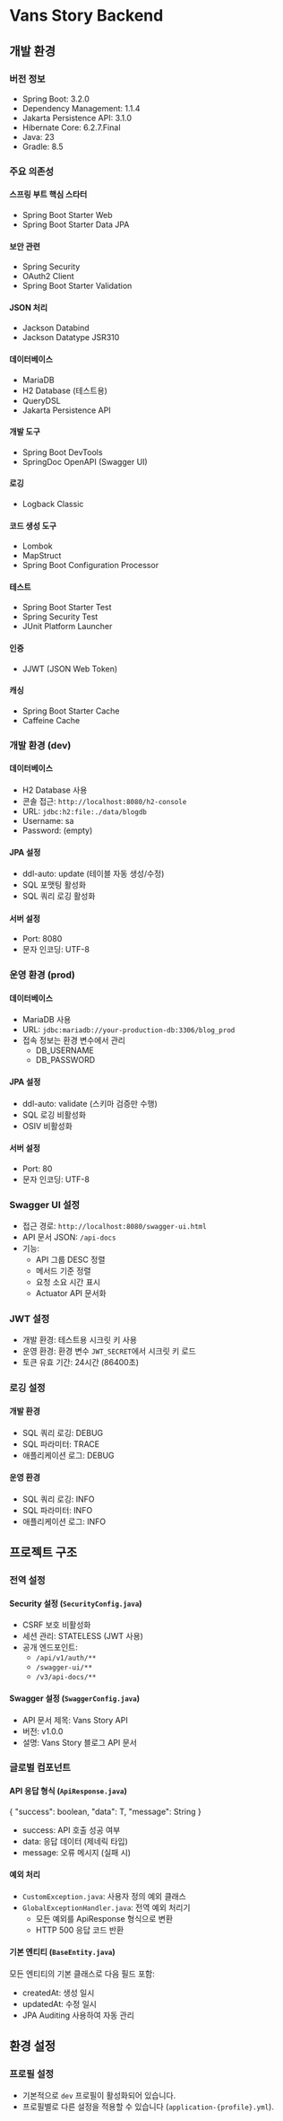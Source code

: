 # Vans Story Backend

## 개발 환경
### 버전 정보
- Spring Boot: 3.2.0
- Dependency Management: 1.1.4
- Jakarta Persistence API: 3.1.0
- Hibernate Core: 6.2.7.Final
- Java: 23
- Gradle: 8.5

### 주요 의존성
#### 스프링 부트 핵심 스타터
- Spring Boot Starter Web
- Spring Boot Starter Data JPA

#### 보안 관련
- Spring Security
- OAuth2 Client
- Spring Boot Starter Validation

#### JSON 처리
- Jackson Databind
- Jackson Datatype JSR310

#### 데이터베이스
- MariaDB
- H2 Database (테스트용)
- QueryDSL
- Jakarta Persistence API

#### 개발 도구
- Spring Boot DevTools
- SpringDoc OpenAPI (Swagger UI)

#### 로깅
- Logback Classic

#### 코드 생성 도구
- Lombok
- MapStruct
- Spring Boot Configuration Processor

#### 테스트
- Spring Boot Starter Test
- Spring Security Test
- JUnit Platform Launcher

#### 인증
- JJWT (JSON Web Token)

#### 캐싱
- Spring Boot Starter Cache
- Caffeine Cache

### 개발 환경 (dev)
#### 데이터베이스
- H2 Database 사용
- 콘솔 접근: `http://localhost:8080/h2-console`
- URL: `jdbc:h2:file:./data/blogdb`
- Username: sa
- Password: (empty)

#### JPA 설정
- ddl-auto: update (테이블 자동 생성/수정)
- SQL 포맷팅 활성화
- SQL 쿼리 로깅 활성화

#### 서버 설정
- Port: 8080
- 문자 인코딩: UTF-8

### 운영 환경 (prod)
#### 데이터베이스
- MariaDB 사용
- URL: `jdbc:mariadb://your-production-db:3306/blog_prod`
- 접속 정보는 환경 변수에서 관리
  - DB_USERNAME
  - DB_PASSWORD

#### JPA 설정
- ddl-auto: validate (스키마 검증만 수행)
- SQL 로깅 비활성화
- OSIV 비활성화

#### 서버 설정
- Port: 80
- 문자 인코딩: UTF-8

### Swagger UI 설정
- 접근 경로: `http://localhost:8080/swagger-ui.html`
- API 문서 JSON: `/api-docs`
- 기능:
  - API 그룹 DESC 정렬
  - 메서드 기준 정렬
  - 요청 소요 시간 표시
  - Actuator API 문서화

### JWT 설정
- 개발 환경: 테스트용 시크릿 키 사용
- 운영 환경: 환경 변수 `JWT_SECRET`에서 시크릿 키 로드
- 토큰 유효 기간: 24시간 (86400초)

### 로깅 설정
#### 개발 환경
- SQL 쿼리 로깅: DEBUG
- SQL 파라미터: TRACE
- 애플리케이션 로그: DEBUG

#### 운영 환경
- SQL 쿼리 로깅: INFO
- SQL 파라미터: INFO
- 애플리케이션 로그: INFO

## 프로젝트 구조

### 전역 설정
#### Security 설정 (`SecurityConfig.java`)
- CSRF 보호 비활성화
- 세션 관리: STATELESS (JWT 사용)
- 공개 엔드포인트: 
  - `/api/v1/auth/**`
  - `/swagger-ui/**`
  - `/v3/api-docs/**`

#### Swagger 설정 (`SwaggerConfig.java`)
- API 문서 제목: Vans Story API
- 버전: v1.0.0
- 설명: Vans Story 블로그 API 문서

### 글로벌 컴포넌트
#### API 응답 형식 (`ApiResponse.java`)  
{
"success": boolean,
"data": T,
"message": String
}  
- success: API 호출 성공 여부
- data: 응답 데이터 (제네릭 타입)
- message: 오류 메시지 (실패 시)

#### 예외 처리
- `CustomException.java`: 사용자 정의 예외 클래스
- `GlobalExceptionHandler.java`: 전역 예외 처리기
  - 모든 예외를 ApiResponse 형식으로 변환
  - HTTP 500 응답 코드 반환

#### 기본 엔티티 (`BaseEntity.java`)
모든 엔티티의 기본 클래스로 다음 필드 포함:
- createdAt: 생성 일시
- updatedAt: 수정 일시
- JPA Auditing 사용하여 자동 관리

## 환경 설정
### 프로필 설정
- 기본적으로 `dev` 프로필이 활성화되어 있습니다.
- 프로필별로 다른 설정을 적용할 수 있습니다 (`application-{profile}.yml`).

